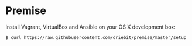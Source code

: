 Premise
=======

Install Vagrant, VirtualBox and Ansible on your OS X development box:

```bash
$ curl https://raw.githubusercontent.com/driebit/premise/master/setup | bash
```

